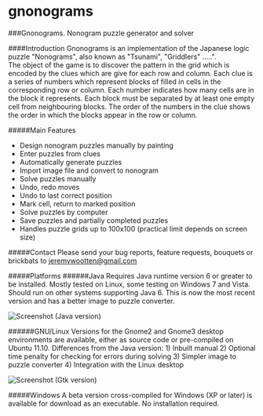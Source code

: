 # gnonograms
###Gnonograms. Nonogram puzzle generator and solver

####Introduction
Gnonograms is an implementation of the Japanese logic puzzle "Nonograms", also known as "Tsunami", "Griddlers" .....".  
The object of the game is to discover the pattern in the grid which is encoded by the clues which are give for each row and column. Each clue is a series of numbers which represent blocks of filled in cells in the corresponding row or column. Each number indicates how many cells are in the block it represents. Each block must be separated by at least one empty cell from neighbouring blocks. The order of the numbers in the clue shows the order in which the blocks appear in the row or column.  

#####Main Features
* Design nonogram puzzles manually by painting
* Enter puzzles from clues
* Automatically generate puzzles
* Import image file and convert to nonogram
* Solve puzzles manually
* Undo, redo moves
* Undo to last correct position
* Mark cell, return to marked position
* Solve puzzles by computer
* Save puzzles and partially completed puzzles
* Handles puzzle grids up to 100x100 (practical limit depends on screen size)  

#####Contact
Please send your bug reports, feature requests, bouquets or brickbats to jeremywootten@gmail.com

#####Platforms
######Java
Requires Java runtime version 6 or greater to be installed. Mostly tested on Linux, some testing on Windows 7 and Vista. Should run on other systems supporting Java 6. This is now the most recent version and has a better image to puzzle converter.

![Screenshot (Java version)](https://github.com/jeremypw/gnonograms/blob/master/Screenshot-Gnonograms%20for%20Java.png)

######GNU/Linux
Versions for the Gnome2 and Gnome3 desktop environments are available, either as source code or pre-compiled on Ubuntu 11.10. Differences from the Java version: 1) Inbuilt manual 2) Optional time penalty for checking for errors during solving 3) Simpler image to puzzle converter 4) Integration with the Linux desktop

![Screenshot (Gtk version)](https://github.com/jeremypw/gnonograms/blob/master/Screenshot-Gnonograms3-30-12-12.png)

#####Windows
A beta version cross-compiled for Windows (XP or later) is available for download as an executable. No installation required.
